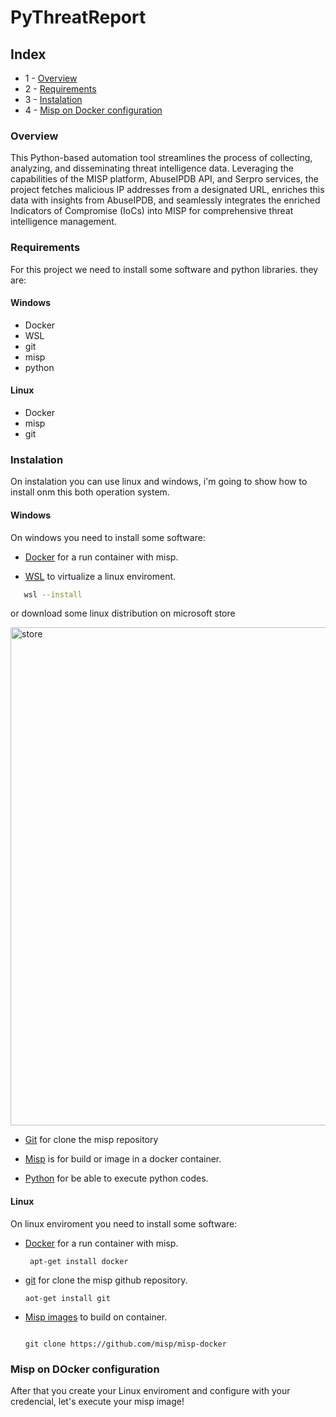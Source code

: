 # PyThreatReport

## Index

+ 1 - [Overview](#overview)
+ 2 - [Requirements](#requirements)
+ 3 - [Instalation](#instalation)
+ 4 - [Misp on Docker configuration](#misp-on-docker-configuration) 


### Overview

  This Python-based automation tool streamlines the process of collecting, analyzing, and disseminating threat intelligence data. Leveraging the capabilities of the MISP platform, AbuseIPDB API, and Serpro services, the project fetches malicious IP            addresses from a designated URL, enriches this data with insights from AbuseIPDB, and seamlessly integrates the enriched Indicators of Compromise (IoCs) into MISP for comprehensive threat intelligence management.


### Requirements

  For this project we need to install some software and python libraries. they are:
  
  #### Windows
  + Docker
  + WSL
  + git
  + misp
  + python
 

  #### Linux

  + Docker
  + misp
  + git
 



### Instalation
  On instalation you can use linux and windows, i'm going to show how to install onm this both operation system.


  #### Windows
   On windows you need to install some software:
   + [Docker](https://www.docker.com/products/docker-desktop/) for a run container with misp.
   
  + [WSL](https://learn.microsoft.com/en-us/windows/wsl/install) to virtualize a linux enviroment.
  ```bash
     wsl --install
  ```
   or download some linux distribution on microsoft store

   <img width="797" alt="store" src="https://github.com/kaykRodr1gu3s/PyThreatReport/assets/110197812/821673de-6260-4cad-acfe-fedb10007d73">

   + [Git](https://git-scm.com/) for clone the misp repository
   + [Misp](https://github.com/misp/misp-docker) is for build or image in a docker container.
   
   + [Python](https://python.org) for be able to execute python codes.

 
  #### Linux
   On linux enviroment you need to install some software:

   + [Docker](https://docs.docker.com/) for a run container with misp.
     ```nano
      apt-get install docker
     ```
  + [git](https://git-scm.com/) for clone the misp github repository.
    ```
    aot-get install git
    ```
  + [Misp images](https://github.com/misp/misp-docker) to build on container.
    ```git

    git clone https://github.com/misp/misp-docker
    ```




### Misp on DOcker configuration
  After that you create your Linux enviroment and configure with your credencial, let's execute your misp image!

  



####

